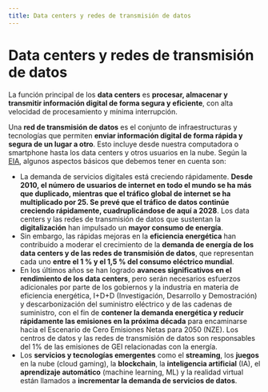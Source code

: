 ```yaml
---
title: Data centers y redes de transmisión de datos
---
```


# Data centers y redes de transmisión de datos

La función principal de los **data centers** es **procesar, almacenar y transmitir información digital de forma segura y eficiente**, con alta velocidad de procesamiento y mínima interrupción. 

Una **red de transmisión de datos** es el conjunto de infraestructuras y tecnologías que permiten **enviar información digital de forma rápida y segura de un lugar a otro**. Esto incluye desde nuestra computadora o smartphone hasta los data centers y otros usuarios en la nube.
Según la [EIA](https://www.iea.org/energy-system/buildings/data-centres-and-data-transmission-networks), algunos aspectos básicos que debemos tener en cuenta son: 

- La demanda de servicios digitales está creciendo rápidamente. **Desde 2010, el número de usuarios de internet en todo el mundo se ha más que duplicado, mientras que el tráfico global de internet se ha multiplicado por 25. Se prevé que el tráfico de datos continúe creciendo rápidamente, cuadruplicándose de aquí a 2028**. Los data centers y las redes de transmisión de datos que sustentan la **digitalización** han impulsado un **mayor consumo de energía**. 
- Sin embargo, las rápidas mejoras en la **eficiencia energética** han contribuido a moderar el crecimiento de la **demanda de energía de los data centers y de las redes de transmisión de datos**, que representan cada uno **entre el 1 % y el 1,5 % del consumo eléctrico mundial**.
- En los últimos años se han logrado **avances significativos en el rendimiento de los data centers**, pero serán necesarios esfuerzos adicionales por parte de los gobiernos y la industria en materia de eficiencia energética, I+D+D (Investigación, Desarrollo y Demostración) y descarbonización del suministro eléctrico y de las cadenas de suministro, con el fin de **contener la demanda energética y reducir rápidamente las emisiones en la próxima década** para encaminarse hacia el Escenario de Cero Emisiones Netas para 2050 (NZE). Los centros de datos y las redes de transmisión de datos son responsables del 1% de las emisiones de GEI relacionadas con la energía.  
- Los **servicios y tecnologías emergentes** como el **streaming**, los **juegos** en la nube (cloud gaming), la **blockchain**, la **inteligencia artificial** (IA), el **aprendizaje automático** (machine learning, ML) y la realidad virtual están llamados a **incrementar la demanda de servicios de datos**. 

